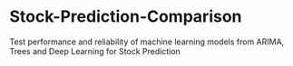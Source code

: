 # Stock-Prediction-Comparison
Test performance and reliability of machine learning models from ARIMA, Trees and Deep Learning for Stock Prediction

